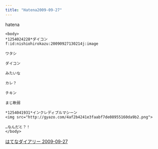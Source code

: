 ```yaml
---
title: "Hatena2009-09-27"
---
```


hatena

```
<body>
*1254024228*ダイコン
f:id:nishiohirokazu:20090927130214j:image

ワタシ

ダイコン

みたいな

カレ？

チキン

まじ軟弱

*1254041931*インクレディブルマシーン
<img src="http://gyazo.com/4af2b4241e3faabf7de08955160da9b2.png">

…なんだと？！
</body>
```


[はてなダイアリー 2009-09-27](https://nishiohirokazu.hatenadiary.org/archive/2009/09/27)